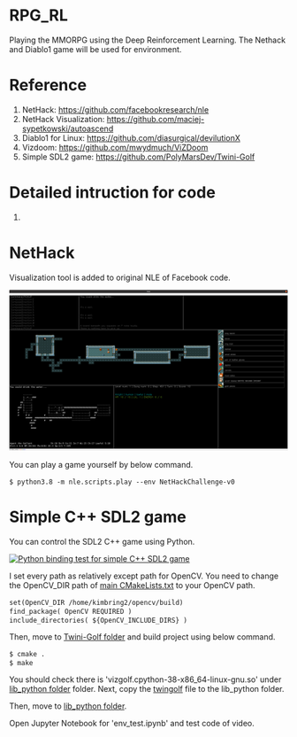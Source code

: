 # RPG_RL
Playing the MMORPG using the Deep Reinforcement Learning. The Nethack and Diablo1 game will be used for environment.

# Reference
1. NetHack: https://github.com/facebookresearch/nle
2. NetHack Visualization: https://github.com/maciej-sypetkowski/autoascend
3. Diablo1 for Linux: https://github.com/diasurgical/devilutionX
4. Vizdoom: https://github.com/mwydmuch/ViZDoom
5. Simple SDL2 game: https://github.com/PolyMarsDev/Twini-Golf

# Detailed intruction for code
1. 

# NetHack
Visualization tool is added to original NLE of Facebook code.

<img src="image/vis_1.png" width="1000">

You can play a game yourself by below command.

```
$ python3.8 -m nle.scripts.play --env NetHackChallenge-v0
```

# Simple C++ SDL2 game
You can control the SDL2 C++ game using Python.

[![Python binding test for simple C++ SDL2 game](https://img.youtube.com/vi/sEmLVRSOaHA/sddefault.jpg)](https://www.youtube.com/watch?v=sEmLVRSOaHA)

I set every path as relatively except path for OpenCV. You need to change the OpenCV_DIR path of [main CMakeLists.txt](https://github.com/kimbring2/RPG_RL/blob/main/Twini-Golf/CMakeLists.txt) to your OpenCV path.

```
set(OpenCV_DIR /home/kimbring2/opencv/build)
find_package( OpenCV REQUIRED )
include_directories( ${OpenCV_INCLUDE_DIRS} )
```

Then, move to [Twini-Golf folder](https://github.com/kimbring2/RPG_RL/tree/main/Twini-Golf) and build project using below command.

```
$ cmake .
$ make
```

You should check there is 'vizgolf.cpython-38-x86_64-linux-gnu.so' under [lib_python folder](https://github.com/kimbring2/RPG_RL/tree/main/Twini-Golf/src/lib_python) folder. Next, copy the [twingolf](https://github.com/kimbring2/RPG_RL/blob/main/Twini-Golf/src/vizgolf/twingolf) file to the lib_python folder.

Then, move to [lib_python folder](https://github.com/kimbring2/RPG_RL/tree/main/Twini-Golf/src/lib_python).

Open Jupyter Notebook for 'env_test.ipynb' and test code of video.
